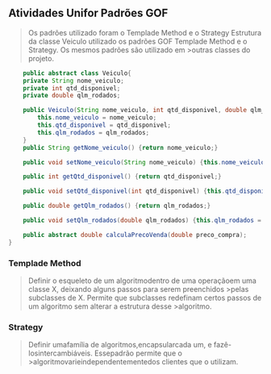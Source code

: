 ## Atividades Unifor Padrões GOF

> Os padrões utilizado foram o Templade Method e o Strategy
> Estrutura da classe Veiculo utilizado os padrões GOF Templade Method e o Strategy. Os mesmos padrões são utilizado em >outras classes do projeto. 

``` Java
    public abstract class Veiculo{
    private String nome_veiculo;
    private int qtd_disponivel;
    private double qlm_rodados;

    public Veiculo(String nome_veiculo, int qtd_disponivel, double qlm_rodados){
        this.nome_veiculo = nome_veiculo;
        this.qtd_disponivel = qtd_disponivel;
        this.qlm_rodados = qlm_rodados;
    }
    public String getNome_veiculo() {return nome_veiculo;}

    public void setNome_veiculo(String nome_veiculo) {this.nome_veiculo = nome_veiculo;}

    public int getQtd_disponivel() {return qtd_disponivel;}

    public void setQtd_disponivel(int qtd_disponivel) {this.qtd_disponivel = qtd_disponivel;}

    public double getQlm_rodados() {return qlm_rodados;}

    public void setQlm_rodados(double qlm_rodados) {this.qlm_rodados = qlm_rodados;}

    public abstract double calculaPrecoVenda(double preco_compra);
}

```

### Templade Method 
>Definir o esqueleto de um algoritmodentro de uma operaçãoem uma classe X, deixando alguns passos para serem preenchidos >pelas subclasses de X. Permite que subclasses redefinam certos passos de um algoritmo sem alterar a estrutura desse >algoritmo.

### Strategy
>Definir   umafamília   de   algoritmos,encapsularcada um, e fazê-losintercambiáveis. Essepadrão   permite   que   o   >algoritmovarieindependentementedos clientes que o utilizam.